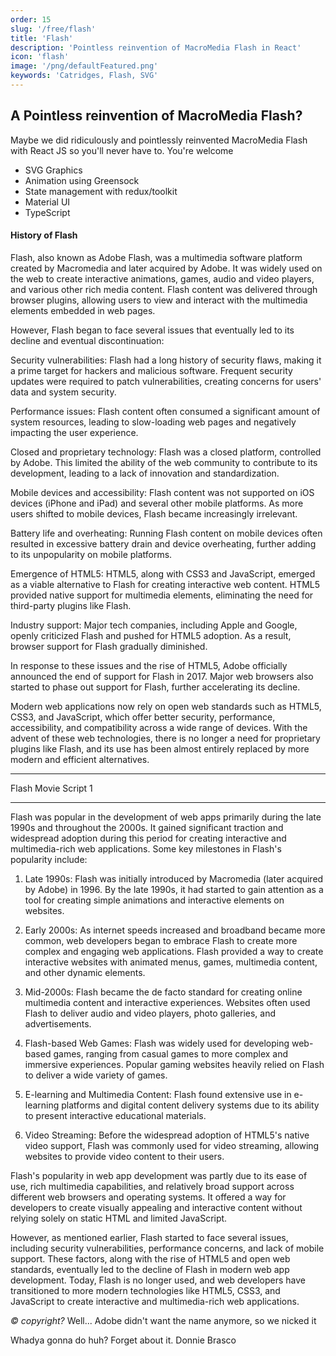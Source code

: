 ```yaml
---
order: 15
slug: '/free/flash'
title: 'Flash'
description: 'Pointless reinvention of MacroMedia Flash in React'
icon: 'flash'
image: '/png/defaultFeatured.png'
keywords: 'Catridges, Flash, SVG'
---
```


## A Pointless reinvention of MacroMedia Flash?

Maybe we did ridiculously and pointlessly reinvented MacroMedia Flash with React JS so you'll never have to. You're welcome

- SVG Graphics
- Animation using Greensock
- State management with redux/toolkit
- Material UI
- TypeScript

#### History of Flash

Flash, also known as Adobe Flash, was a multimedia software platform created by Macromedia and later acquired by Adobe. It was widely used on the web to create interactive animations, games, audio and video players, and various other rich media content. Flash content was delivered through browser plugins, allowing users to view and interact with the multimedia elements embedded in web pages.

However, Flash began to face several issues that eventually led to its decline and eventual discontinuation:

Security vulnerabilities: Flash had a long history of security flaws, making it a prime target for hackers and malicious software. Frequent security updates were required to patch vulnerabilities, creating concerns for users' data and system security.

Performance issues: Flash content often consumed a significant amount of system resources, leading to slow-loading web pages and negatively impacting the user experience.

Closed and proprietary technology: Flash was a closed platform, controlled by Adobe. This limited the ability of the web community to contribute to its development, leading to a lack of innovation and standardization.

Mobile devices and accessibility: Flash content was not supported on iOS devices (iPhone and iPad) and several other mobile platforms. As more users shifted to mobile devices, Flash became increasingly irrelevant.

Battery life and overheating: Running Flash content on mobile devices often resulted in excessive battery drain and device overheating, further adding to its unpopularity on mobile platforms.

Emergence of HTML5: HTML5, along with CSS3 and JavaScript, emerged as a viable alternative to Flash for creating interactive web content. HTML5 provided native support for multimedia elements, eliminating the need for third-party plugins like Flash.

Industry support: Major tech companies, including Apple and Google, openly criticized Flash and pushed for HTML5 adoption. As a result, browser support for Flash gradually diminished.

In response to these issues and the rise of HTML5, Adobe officially announced the end of support for Flash in 2017. Major web browsers also started to phase out support for Flash, further accelerating its decline.

Modern web applications now rely on open web standards such as HTML5, CSS3, and JavaScript, which offer better security, performance, accessibility, and compatibility across a wide range of devices. With the advent of these web technologies, there is no longer a need for proprietary plugins like Flash, and its use has been almost entirely replaced by more modern and efficient alternatives.

---

Flash Movie Script 1

---

Flash was popular in the development of web apps primarily during the late 1990s and throughout the 2000s. It gained significant traction and widespread adoption during this period for creating interactive and multimedia-rich web applications. Some key milestones in Flash's popularity include:

1. Late 1990s: Flash was initially introduced by Macromedia (later acquired by Adobe) in 1996. By the late 1990s, it had started to gain attention as a tool for creating simple animations and interactive elements on websites.

2. Early 2000s: As internet speeds increased and broadband became more common, web developers began to embrace Flash to create more complex and engaging web applications. Flash provided a way to create interactive websites with animated menus, games, multimedia content, and other dynamic elements.

3. Mid-2000s: Flash became the de facto standard for creating online multimedia content and interactive experiences. Websites often used Flash to deliver audio and video players, photo galleries, and advertisements.

4. Flash-based Web Games: Flash was widely used for developing web-based games, ranging from casual games to more complex and immersive experiences. Popular gaming websites heavily relied on Flash to deliver a wide variety of games.

5. E-learning and Multimedia Content: Flash found extensive use in e-learning platforms and digital content delivery systems due to its ability to present interactive educational materials.

6. Video Streaming: Before the widespread adoption of HTML5's native video support, Flash was commonly used for video streaming, allowing websites to provide video content to their users.

Flash's popularity in web app development was partly due to its ease of use, rich multimedia capabilities, and relatively broad support across different web browsers and operating systems. It offered a way for developers to create visually appealing and interactive content without relying solely on static HTML and limited JavaScript.

However, as mentioned earlier, Flash started to face several issues, including security vulnerabilities, performance concerns, and lack of mobile support. These factors, along with the rise of HTML5 and open web standards, eventually led to the decline of Flash in modern web app development. Today, Flash is no longer used, and web developers have transitioned to more modern technologies like HTML5, CSS3, and JavaScript to create interactive and multimedia-rich web applications.

_© copyright?_ Well... Adobe didn't want the name anymore, so we nicked it

Whadya gonna do huh? Forget about it. Donnie Brasco
